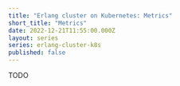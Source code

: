 ```yaml
---
title: "Erlang cluster on Kubernetes: Metrics"
short_title: "Metrics"
date: 2022-12-21T11:55:00.000Z
layout: series
series: erlang-cluster-k8s
published: false
---
```


TODO
